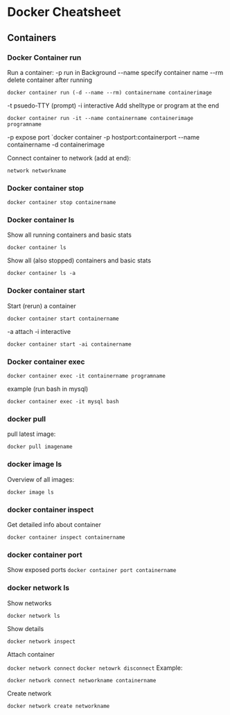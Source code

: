 # Docker Cheatsheet

## Containers

### Docker Container run
Run a container:
-p run in Background
--name specify container name
--rm delete container after running

`docker container run (-d --name --rm) containername containerimage`

-t psuedo-TTY (prompt)
-i interactive
Add shelltype or program at the end

`docker container run -it --name containername containerimage programname`

-p expose port
`docker container -p hostport:containerport --name containername -d containerimage 

Connect container to network (add at end):

`network networkname`

### Docker container stop
`docker container stop containername`

### Docker container ls
Show all running containers and basic stats

`docker container ls`

Show all (also stopped) containers and basic stats

`docker container ls -a`

### Docker container start
Start (rerun) a container

`docker container start containername`

-a attach
-i interactive

`docker container start -ai containername`

### Docker container exec
`docker container exec -it containername programname`

example (run bash in mysql)

`docker container exec -it mysql bash`

### docker pull
pull latest image:

`docker pull imagename`

### docker image ls
Overview of all images:

`docker image ls` 

### docker container inspect
Get detailed info about container

`docker container inspect containername`

### docker container port
Show exposed ports
`docker container port containername`

### docker network ls
Show networks

`docker network ls`

Show details

`docker network inspect`

Attach container

`docker network connect`
`docker netowrk disconnect`
Example: 

`docker network connect networkname containername`

Create network

`docker network create networkname`


